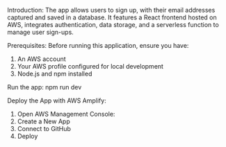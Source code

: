 Introduction:
The app allows users to sign up, with their email addresses captured and saved in a database. It features a React frontend hosted on AWS, integrates authentication, data storage, and a serverless function to manage user sign-ups.

Prerequisites:
Before running this application, ensure you have:
1. An AWS account
2. Your AWS profile configured for local development
3. Node.js and npm installed

Run the app:
npm run dev

Deploy the App with AWS Amplify:
1. Open AWS Management Console:
2. Create a New App
3. Connect to GitHub
4. Deploy
